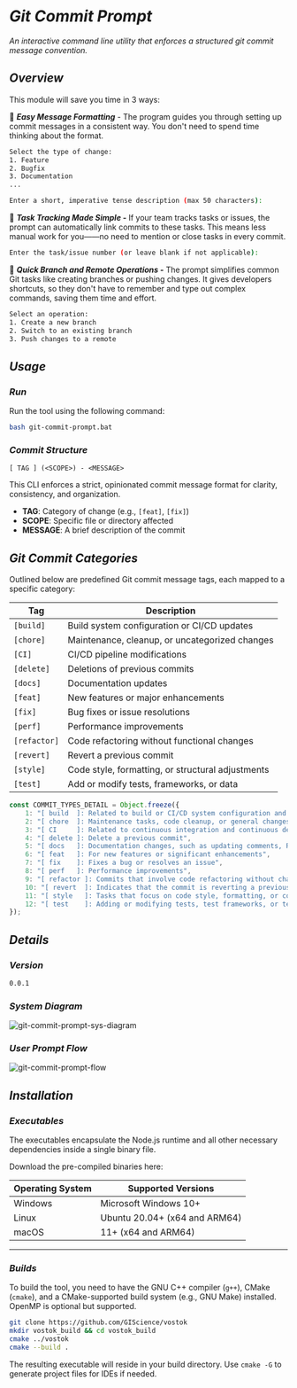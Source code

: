 # _Git Commit Prompt_

_An interactive command line utility that enforces a structured git commit message convention._

## _Overview_

This module will save you time in 3 ways:

📌 **_Easy Message Formatting_** - The program guides you through setting up commit messages in a consistent way. You don't need to spend time thinking about the format.

```bash
Select the type of change:
1. Feature
2. Bugfix
3. Documentation
...

Enter a short, imperative tense description (max 50 characters):
```

📌 ***Task Tracking Made Simple -*** If your team tracks tasks or issues, the prompt can automatically link commits to these tasks. This means less manual work for you——no need to mention or close tasks in every commit.

```bash
Enter the task/issue number (or leave blank if not applicable):
```

📌 ***Quick Branch and Remote Operations -*** The prompt simplifies common Git tasks like creating branches or pushing changes. It gives developers shortcuts, so they don't have to remember and type out complex commands, saving them time and effort.

```bash
Select an operation:
1. Create a new branch
2. Switch to an existing branch
3. Push changes to a remote
```

## _Usage_

### _Run_

Run the tool using the following command:

```bash
bash git-commit-prompt.bat
```

### _Commit Structure_

```text
[ TAG ] (<SCOPE>) - <MESSAGE>
```

This CLI enforces a strict, opinionated commit message format for clarity, consistency, and organization.  
- **TAG**: Category of change (e.g., `[feat]`, `[fix]`)  
- **SCOPE**: Specific file or directory affected  
- **MESSAGE**: A brief description of the commit  

## _Git Commit Categories_

Outlined below are predefined Git commit message tags, each mapped to a specific category:

| Tag         | Description                                                |
|-------------|------------------------------------------------------------|
| `[build]`   | Build system configuration or CI/CD updates               |
| `[chore]`   | Maintenance, cleanup, or uncategorized changes            |
| `[CI]`      | CI/CD pipeline modifications                              |
| `[delete]`  | Deletions of previous commits                             |
| `[docs]`    | Documentation updates                                     |
| `[feat]`    | New features or major enhancements                        |
| `[fix]`     | Bug fixes or issue resolutions                            |
| `[perf]`    | Performance improvements                                  |
| `[refactor]`| Code refactoring without functional changes               |
| `[revert]`  | Revert a previous commit                                  |
| `[style]`   | Code style, formatting, or structural adjustments         |
| `[test]`    | Add or modify tests, frameworks, or data                  |

```javascript
const COMMIT_TYPES_DETAIL = Object.freeze({
	1: "[ build  ]: Related to build or CI/CD system configuration and scripts",
	2: "[ chore  ]: Maintenance tasks, code cleanup, or general changes that don't fit into other categories",
	3: "[ CI     ]: Related to continuous integration and continuous deployment (CI/CD) pipeline changes",
	4: "[ delete ]: Delete a previous commit",
	5: "[ docs   ]: Documentation changes, such as updating comments, README files, or documentation in code",
	6: "[ feat   ]: For new features or significant enhancements",
	7: "[ fix    ]: Fixes a bug or resolves an issue",
	8: "[ perf   ]: Performance improvements",
	9: "[ refactor ]: Commits that involve code refactoring without changing its external behavior",
	10: "[ revert  ]: Indicates that the commit is reverting a previous commit",
	11: "[ style   ]: Tasks that focus on code style, formatting, or code structure changes",
	12: "[ test    ]: Adding or modifying tests, test frameworks, or test data",
});
```

## _Details_

### _Version_

```bash
0.0.1
```

### _System Diagram_

![git-commit-prompt-sys-diagram](https://github.com/monolithgoon/git-commit-prompt/assets/60096838/331824a1-f4ef-4a47-92c1-5574067c50b5)

### _User Prompt Flow_

![git-commit-prompt-flow](https://github.com/monolithgoon/git-commit-prompt/assets/60096838/00533453-5d40-49c5-a336-058fd6967a6e)

## _Installation_

### _Executables_

The executables encapsulate the Node.js runtime and all other necessary dependencies inside a single binary file.

Download the pre-compiled binaries here:

| Operating System | Supported Versions |
|------------------|--------------------|
| Windows          | Microsoft Windows 10+ |
| Linux            | Ubuntu 20.04+ (x64 and ARM64) |
| macOS            | 11+ (x64 and ARM64) |

---

### _Builds_

To build the tool, you need to have the GNU C++ compiler (`g++`), CMake (`cmake`), and a CMake-supported build system (e.g., GNU Make) installed. OpenMP is optional but supported.

```bash
git clone https://github.com/GIScience/vostok
mkdir vostok_build && cd vostok_build
cmake ../vostok
cmake --build .
```

The resulting executable will reside in your build directory. Use `cmake -G` to generate project files for IDEs if needed.
